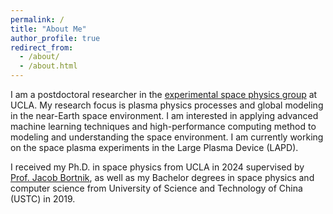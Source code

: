 ```yaml
---
permalink: /
title: "About Me"
author_profile: true
redirect_from: 
  - /about/
  - /about.html
---
```


I am a postdoctoral researcher in the [experimental space physics group](https://www.space.ucla.edu) at UCLA. My research focus is plasma physics processes and global modeling in the near-Earth space environment. I am interested in applying advanced machine learning techniques and high-performance computing method to modeling and understanding the space environment. I am currently working on the space plasma experiments in the Large Plasma Device (LAPD).

I received my Ph.D. in space physics from UCLA in 2024 supervised by [Prof. Jacob Bortnik](https://atmos.ucla.edu/space/personnel/), as well as my Bachelor degrees in space physics and computer science from University of Science and Technology of China (USTC) in 2019.
